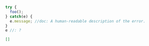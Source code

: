 ```js
try {
  foo();
} catch(e) {
  e.message; //doc: A human-readable description of the error.
}
e //: ?
```
```json
[]
```
```ctags

```
